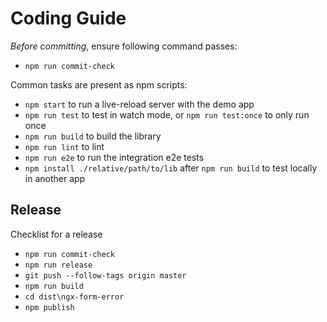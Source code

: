 # Coding Guide

*Before committing*, ensure following command passes:

- `npm run commit-check`

Common tasks are present as npm scripts:

- `npm start` to run a live-reload server with the demo app
- `npm run test` to test in watch mode, or `npm run test:once` to only run once
- `npm run build` to build the library
- `npm run lint` to lint
- `npm run e2e` to run the integration e2e tests
- `npm install ./relative/path/to/lib` after `npm run build` to test locally in another app

## Release

Checklist for a release

- `npm run commit-check`
- `npm run release`
- `git push --follow-tags origin master`
- `npm run build`
- `cd dist\ngx-form-error`
- `npm publish`
